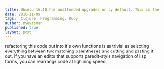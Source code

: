 ```yaml
---
title: Ubuntu 16.10 has unattended upgrades on by default. This is the best news for security I heard all year.
date: 2016-11-09
tags:  Clojure, Programming, Ruby
author: mveytsman
published: true
layout: post
---
```

refactoring this code out into it's own functions is as trivial as selecting
everything between two matching parentheses and cutting and pasting it out. If
you have an editor that supports paredit-style navigation of lisp forms, you can
rearrange code at lightning speed.

[^bipolar]: My favourite essay of this ilk is Mark Tarver's melancholy
  [The Bipolar Lisp Programmer](http://www.shenlanguage.org/lambdassociates/htdocs/blog/bipolar.htm).
  He describes lisp as a language designed by and for brilliant failures. Back
  in university, I ate this shit up. My grades were obvious evidence of half the
  requirement of being a lisp programmer.

[^hygenic]: I'm aware that clojure's `gensym` does not a hygenic macro system
    make. But, if you have strong opinions on hygenic macros as they relate to
    acceptable lisps, this article might not be for you.

[^nouns]: For the record, I know that this isn't the "right" way to design OO
    programs, but the fact that I have to acknowledge this proves my point.
